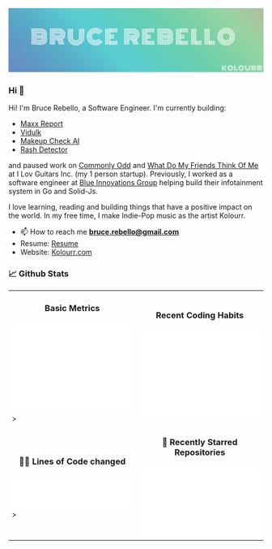 [![Bruce Rebello's GitHub Banner](./images/brucerebello.png)](https://kolourr.com)

### Hi 👋

Hi! I'm Bruce Rebello, a Software Engineer. I'm currently building:

- [Maxx Report](https://www.looksmaxxreport.com)
- [Vidulk](https://www.vidulk.com)
- [Makeup Check AI](https://www.makeupcheckai.com)
- [Rash Detector](https://www.rashdetector.com)

and paused work on  [Commonly Odd](https://www.commonlyodd.com) and [What Do My Friends Think Of Me](https://www.whatdomyfriendsthinkofme.com) at I Lov Guitars Inc. (my 1 person startup). Previously, I worked as a software engineer at [Blue Innovations Group](https://blueinnovationsgroup.com/) helping build their infotainment system in Go and Solid-Js.

I love learning, reading and building things that have a positive impact on the world. In my free time, I make Indie-Pop music as the artist Kolourr.

- 📫 How to reach me **bruce.rebello@gmail.com**
- Resume: [Resume](https://www.kolourr.com/static/resume-bruce.pdf)
- Website: [Kolourr.com](https://www.kolourr.com)

### 📈 Github Stats

<div align="center">
  <table>
      <tr>
        <td width="50%">
          <h3 align="center">Basic Metrics</h3>
          <img align="center" src="/github-metrics.svg" alt="Metrics" width="500">>
        </td>
        <td width="50%">
          <h3 align="center">Recent Coding Habits</h3>
          <img align="center" src="metrics.plugin.habits.charts.svg" alt="Metrics"  width="500">
        </td>
      </tr>
       <tr>
        <td width="50%">
          <h3 align="center">👨‍💻 Lines of Code changed</h3>
          <img align="center" src="metrics.plugin.lines.svg" alt="Metrics" width="500">>
        </td>
        <td width="50%">
          <h3 align="center">🌟 Recently Starred Repositories</h3>
          <img align="center" src="metrics.plugin.stars.svg" alt="Metrics"  width="500">
        </td>
      </tr>
  </table>
